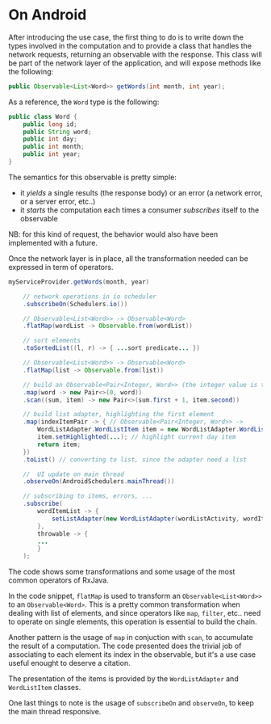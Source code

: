 # On Android

After introducing the use case, the first thing to do is to write down the types involved in the computation and to provide a class that handles the network requests, returning an observable with the response. This class will be part of the network layer of the application, and will expose methods like the following:

```java
public Observable<List<Word>> getWords(int month, int year);
```

As a reference, the `Word` type is the following:

```java
public class Word {
    public long id;
    public String word;
    public int day;
    public int month;
    public int year;
}
```

The semantics for this observable is pretty simple:
- it *yields* a single results (the response body) or an error (a network error, or a server error, etc..)
- it *starts* the computation each times a consumer *subscribes* itself to the observable

NB: for this kind of request, the behavior would also have been implemented with a future.

Once the network layer is in place, all the transformation needed can be expressed in term of operators.

```java
myServiceProvider.getWords(month, year)

    // network operations in io scheduler
    .subscribeOn(Schedulers.io())

    // Observable<List<Word>> -> Observable<Word>
    .flatMap(wordList -> Observable.from(wordList))

    // sort elements
    .toSortedList((l, r) -> { ...sort predicate... })

    // Observable<List<Word>> -> Observable<Word>
    .flatMap(list -> Observable.from(list))

    // build an Observable<Pair<Integer, Word>> (the integer value is the index)
    .map(word -> new Pair<>(0, word))
    .scan((sum, item) -> new Pair<>(sum.first + 1, item.second))

    // build list adapter, highlighting the first element
    .map(indexItemPair -> { // Observable<Pair<Integer, Word>> ->            Observable<WordListItem>
        WordListAdapter.WordListItem item = new WordListAdapter.WordListItem(indexItemPair.second);
        item.setHighlighted(...); // highlight current day item
        return item;
    })
    .toList() // converting to list, since the adapter need a list

    //  UI update on main thread
    .observeOn(AndroidSchedulers.mainThread())

    // subscribing to items, errors, ...
    .subscribe(
        wordItemList -> {
            setListAdapter(new WordListAdapter(wordListActivity, wordItemList));
        },
        throwable -> {
        ...
        }
    );
```

The code shows some transformations and some usage of the most common operators of RxJava.

In the code snippet, `flatMap` is used to transform an `Observable<List<Word>>` to an `Observable<Word>`. This is a pretty common transformation when dealing with list of elements, and since operators like `map`, `filter`, etc.. need to operate on single elements, this operation is essential to build the chain.

Another pattern is the usage of `map` in conjuction with `scan`, to accumulate the result of a computation. The code presented does the trivial job of associating to each element its index in the observable, but it's a use case useful enought to deserve a citation.

The presentation of the items is provided by the `WordListAdapter` and `WordListItem` classes.

One last things to note is the usage of `subscribeOn` and `observeOn`, to keep the main thread responsive.
